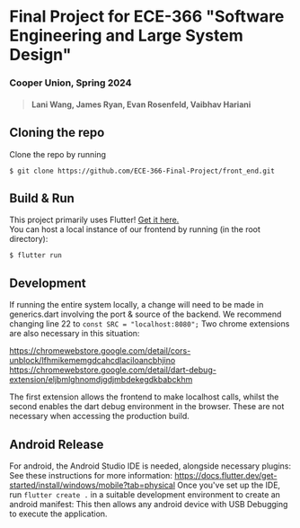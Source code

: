 # Final Project for ECE-366 "Software Engineering and Large System Design"
### Cooper Union, Spring 2024
> #### Lani Wang, James Ryan, Evan Rosenfeld, Vaibhav Hariani

## Cloning the repo 
Clone the repo by running   
```
$ git clone https://github.com/ECE-366-Final-Project/front_end.git
```

## Build & Run  
This project primarily uses Flutter! [Get it here.](https://docs.flutter.dev/get-started/install)  
You can host a local instance of our frontend by running (in the root directory): 
```
$ flutter run
``` 
## Development
If running the entire system locally, a change will need to be made in generics.dart involving the port & source of the backend.
We recommend changing line 22 to  ```const SRC = "localhost:8080";```
Two chrome extensions are also necessary in this situation: 

https://chromewebstore.google.com/detail/cors-unblock/lfhmikememgdcahcdlaciloancbhjino
https://chromewebstore.google.com/detail/dart-debug-extension/eljbmlghnomdjgdjmbdekegdkbabckhm

The first extension allows the frontend to make localhost calls, whilst the second enables the dart debug environment in the browser. These are not necessary when accessing the production build. 

## Android Release
For android, the Android Studio IDE is needed, alongside necessary plugins: See these instructions for more information: https://docs.flutter.dev/get-started/install/windows/mobile?tab=physical
Once you've set up the IDE, run ```flutter create .``` in a suitable development environment to create an android manifest: This then allows any android device with USB Debugging to execute the application.
